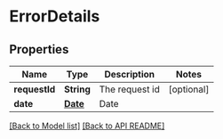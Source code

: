
# ErrorDetails
## Properties
Name | Type | Description | Notes
------------ | ------------- | ------------- | -------------
**requestId** | **String** | The request id |  [optional]
**date** | [**Date**](Date.md) | Date | 




[[Back to Model list]](Models.md) [[Back to API README]](README.md)

